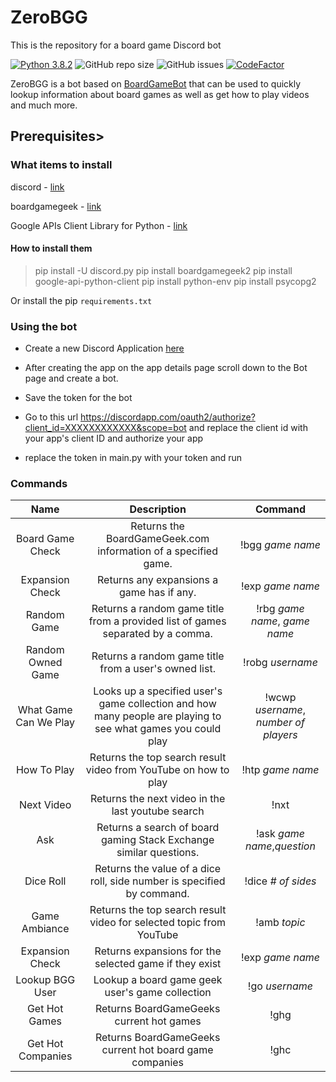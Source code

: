 # ZeroBGG

This is the repository for a board game Discord bot

[![Python 3.8.2](https://img.shields.io/badge/python-3.8.2-blue.svg)](https://www.python.org/downloads/release/python-382/)  ![GitHub repo size](https://img.shields.io/github/repo-size/HedonisticDrive/ZeroBGG.svg) ![GitHub issues](https://img.shields.io/github/issues-raw/HedonisticDrive/ZeroBGG.svg)
[![CodeFactor](https://www.codefactor.io/repository/github/hedonisticdrive/zerobgg/badge)](https://www.codefactor.io/repository/github/hedonisticdrive/zerobgg)

ZeroBGG is a bot based on [BoardGameBot](https://github.com/matta174/BoardGameBot) that can be used to quickly lookup information about board games as well as get how to play videos and much more.

## Prerequisites>

### What items to install

discord - [link](https://github.com/Rapptz/discord.py)

boardgamegeek - [link](https://github.com/lcosmin/boardgamegeek)

Google APIs Client Library for Python - [link](https://developers.google.com/api-client-library/python/start/installation)


#### How to install them

>pip install -U discord.py
>pip install boardgamegeek2
>pip install google-api-python-client
>pip install python-env
>pip install psycopg2

Or install the pip `requirements.txt`

### Using the bot

* Create a new Discord Application [here](https://discordapp.com/developers/applications/)

* After creating the app on the app details page scroll down to the Bot page and create a bot.

* Save the token for the bot

* Go to this url https://discordapp.com/oauth2/authorize?client_id=XXXXXXXXXXXX&scope=bot and replace the client id with your app's client ID and authorize your app

* replace the token in main.py with your token and run

### Commands

| Name        | Description           | Command  |
| :-------------: |:-------------:| :-----:|
| Board Game Check      | Returns the BoardGameGeek.com  information of a specified game. | !bgg *game name* |
| Expansion Check| Returns any expansions a game has if any. | !exp *game name* |
| Random Game     | Returns a random game title from a provided list of games separated by a comma.   |   !rbg *game name*, *game name* |
| Random Owned Game | Returns a random game title from a user's owned list.  | !robg *username*|
| What Game Can We Play | Looks up a specified user's game collection and how many people are playing to see what games you could play |!wcwp *username*, *number of players*|
| How To Play | Returns the top search result video from YouTube on how to play |  !htp *game name* |
| Next Video | Returns the next video in the last youtube search | !nxt |
| Ask | Returns a search of board gaming Stack Exchange similar questions.  |!ask *game name*,*question* |
| Dice Roll | Returns the value of a dice roll, side number is specified by command. | !dice *# of sides* |
| Game Ambiance | Returns the top search result video for selected topic from YouTube | !amb *topic* |
| Expansion Check | Returns expansions for the selected game if they exist | !exp *game name* |
| Lookup BGG User| Lookup a board game geek user's game collection  | !go *username* |
| Get Hot Games | Returns BoardGameGeeks current hot games | !ghg |
| Get Hot Companies | Returns BoardGameGeeks current hot board game companies | !ghc |